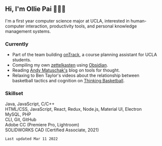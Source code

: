 <!-- ### Hi there 👋 -->

<!--
**olpai/olpai** is a ✨ _special_ ✨ repository because its `README.md` (this file) appears on your GitHub profile.

Here are some ideas to get you started:

- 🔭 I’m currently working on ...
- 🌱 I’m currently learning ...
- 👯 I’m looking to collaborate on ...
- 🤔 I’m looking for help with ...
- 💬 Ask me about ...
- 📫 How to reach me: ...
- 😄 Pronouns: ...
- ⚡ Fun fact: ...
-->

## Hi, I'm Ollie Pai 🧑🏻‍💻

I'm a first year computer science major at UCLA, interested in human-computer interaction, productivity tools, and personal knowledge management systems.

### Currently

- Part of the team building [onTrack](http://www.ontrackucla.com/), a course planning assistant for UCLA students.
- Compiling my own [zettelkasten](https://en.wikipedia.org/wiki/Zettelkasten) using [Obsidian](https://obsidian.md/).
- Reading [Andy Matuschak's](https://andymatuschak.org/) blog on tools for thought.
- Relaxing to Ben Taylor's videos about the relationship between basketball tactics and cognition on [Thinking Basketball](https://www.youtube.com/channel/UC3HPbvB6f58X_7SMIp6OPYw).

### Skillset

Java, JavaScript, C/C++<br>
HTML/CSS, JavaScript, React, Redux, Node.js, Material UI, Electron<br>
MySQL, PHP<br>
CLI, Git, GitHub<br>
Adobe CC (Premiere Pro, Lightroom)<br>
SOLIDWORKS CAD (Certified Associate, 2021)

`Last updated Mar 11 2022`
